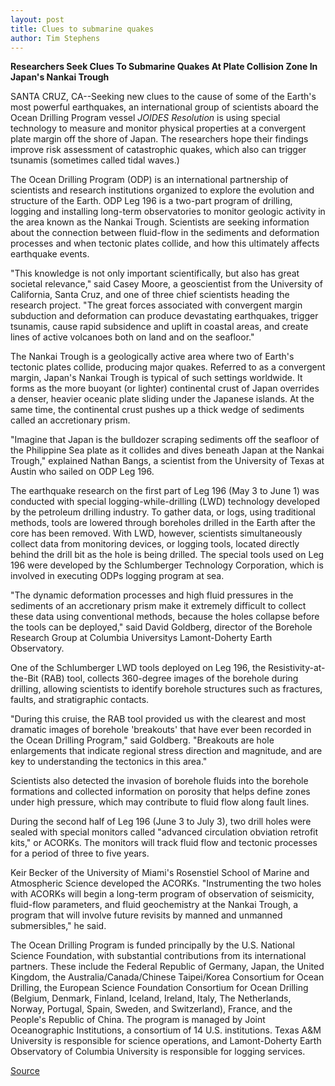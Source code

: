 ```yaml
---
layout: post
title: Clues to submarine quakes
author: Tim Stephens
---
```


**Researchers Seek Clues To Submarine Quakes At Plate Collision Zone In Japan's Nankai Trough**

SANTA CRUZ, CA--Seeking new clues to the cause of some of the Earth's most powerful earthquakes, an international group of scientists aboard the Ocean Drilling Program vessel _JOIDES Resolution_ is using special technology to measure and monitor physical properties at a convergent plate margin off the shore of Japan. The researchers hope their findings improve risk assessment of catastrophic quakes, which also can trigger tsunamis (sometimes called tidal waves.)

The Ocean Drilling Program (ODP) is an international partnership of scientists and research institutions organized to explore the evolution and structure of the Earth. ODP Leg 196 is a two-part program of drilling, logging and installing long-term observatories to monitor geologic activity in the area known as the Nankai Trough. Scientists are seeking information about the connection between fluid-flow in the sediments and deformation processes and when tectonic plates collide, and how this ultimately affects earthquake events.

"This knowledge is not only important scientifically, but also has great societal relevance," said Casey Moore, a geoscientist from the University of California, Santa Cruz, and one of three chief scientists heading the research project. "The great forces associated with convergent margin subduction and deformation can produce devastating earthquakes, trigger tsunamis, cause rapid subsidence and uplift in coastal areas, and create lines of active volcanoes both on land and on the seafloor."

The Nankai Trough is a geologically active area where two of Earth's tectonic plates collide, producing major quakes. Referred to as a convergent margin, Japan's Nankai Trough is typical of such settings worldwide. It forms as the more buoyant (or lighter) continental crust of Japan overrides a denser, heavier oceanic plate sliding under the Japanese islands. At the same time, the continental crust pushes up a thick wedge of sediments called an accretionary prism.

"Imagine that Japan is the bulldozer scraping sediments off the seafloor of the Philippine Sea plate as it collides and dives beneath Japan at the Nankai Trough," explained Nathan Bangs, a scientist from the University of Texas at Austin who sailed on ODP Leg 196.

The earthquake research on the first part of Leg 196 (May 3 to June 1) was conducted with special logging-while-drilling (LWD) technology developed by the petroleum drilling industry. To gather data, or logs, using traditional methods, tools are lowered through boreholes drilled in the Earth after the core has been removed. With LWD, however, scientists simultaneously collect data from monitoring devices, or logging tools, located directly behind the drill bit as the hole is being drilled. The special tools used on Leg 196 were developed by the Schlumberger Technology Corporation, which is involved in executing ODPs logging program at sea.

"The dynamic deformation processes and high fluid pressures in the sediments of an accretionary prism make it extremely difficult to collect these data using conventional methods, because the holes collapse before the tools can be deployed," said David Goldberg, director of the Borehole Research Group at Columbia Universitys Lamont-Doherty Earth Observatory.

One of the Schlumberger LWD tools deployed on Leg 196, the Resistivity-at-the-Bit (RAB) tool, collects 360-degree images of the borehole during drilling, allowing scientists to identify borehole structures such as fractures, faults, and stratigraphic contacts.

"During this cruise, the RAB tool provided us with the clearest and most dramatic images of borehole 'breakouts' that have ever been recorded in the Ocean Drilling Program," said Goldberg. "Breakouts are hole enlargements that indicate regional stress direction and magnitude, and are key to understanding the tectonics in this area."

Scientists also detected the invasion of borehole fluids into the borehole formations and collected information on porosity that helps define zones under high pressure, which may contribute to fluid flow along fault lines.

During the second half of Leg 196 (June 3 to July 3), two drill holes were sealed with special monitors called "advanced circulation obviation retrofit kits," or ACORKs. The monitors will track fluid flow and tectonic processes for a period of three to five years.

Keir Becker of the University of Miami's Rosenstiel School of Marine and Atmospheric Science developed the ACORKs. "Instrumenting the two holes with ACORKs will begin a long-term program of observation of seismicity, fluid-flow parameters, and fluid geochemistry at the Nankai Trough, a program that will involve future revisits by manned and unmanned submersibles," he said.

The Ocean Drilling Program is funded principally by the U.S. National Science Foundation, with substantial contributions from its international partners. These include the Federal Republic of Germany, Japan, the United Kingdom, the Australia/Canada/Chinese Taipei/Korea Consortium for Ocean Drilling, the European Science Foundation Consortium for Ocean Drilling (Belgium, Denmark, Finland, Iceland, Ireland, Italy, The Netherlands, Norway, Portugal, Spain, Sweden, and Switzerland), France, and the People's Republic of China. The program is managed by Joint Oceanographic Institutions, a consortium of 14 U.S. institutions. Texas A&M University is responsible for science operations, and Lamont-Doherty Earth Observatory of Columbia University is responsible for logging services.

[Source](http://www1.ucsc.edu/news_events/press_releases/01-02/ocean_drilling.html "Permalink to UCSC Press Release: Clues to submarine quakes")